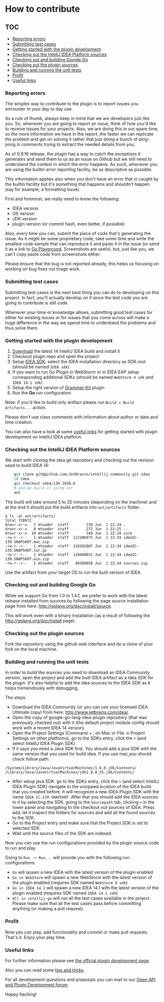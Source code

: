 # How to contribute

## TOC
+ [Reporting errors](#reporting-errors)
+ [Submitting test cases](#submitting-test-cases)
+ [Getting started with the plugin development](#getting-started-with-the-plugin-development)
+ [Checking out the IntellJ IDEA Platform sources](#checking-out-the-intellj-idea-platform-sources)
+ [Checking out and building Google Go](#checking-out-and-building-google-go)
+ [Checking out the plugin sources](#checking-out-the-plugin-sources)
+ [Building and running the unit tests](#building-and-running-the-unit-tests)
+ [Profit](#bugs)
+ [Useful links](#useful-links)

### Reporting errors

The simples way to contribute to the plugin is to report issues you encounter
in your day to day use.

As a rule of thumb, always keep in mind that we are developers just like you. So,
whenever you are going to report an issue, think of how you'd like to receive issues
for your projects. Also, we are doing this in our spare time, so the more information
we have in the report, the faster we can replicate the problem and get on solving it
rather that just doing a bunch of ping-pong in comments trying to extract the needed
details from you.

As of 0.9.16 release, the plugin has a way to catch the exceptions it generates
and send them to us as an issue on Github but we still need to understand the
context in which the error happens. As such, whenever you are using the builtin
error reporting facility, be as descriptive as possible.

This information applies also when you don't have an error that is caught by the
builtin facility but it's something that happens and shouldn't happen (say for
example, a formatting issue).

First and foremost, we really need to know the following:
- IDEA version
- OS version
- JDK version
- plugin version (or commit hash, even better, if possible)

Also, every time you can, submit the piece of code that's generating the issue.
As it might be some proprietary code, take some time and write the smallest code
sample that can reproduce it and paste it in the issue (or send it as a link to
[Go Playground](http://play.golang.org/). Screenshots are useful, but, just like
you, we can't copy paste code from screenshots either.

Please ensure that the bug is not reported already, this helps us focusing on
working on bug fixes not triage work.

### Submitting test cases

Submitting test cases is the next best thing you can do to developing on this
project. In fact, you'll actually develop on it since the test code you are
going to contribute is still code.

Whenever your time or knowledge allows, submitting good test cases for either
for existing issues or for issues that you come across will make a huge difference
in the way we spend time to understand the problems and thus solve them.

### Getting started with the plugin development
1. [Download](http://www.jetbrains.com/idea/download/) the latest 14 IntelliJ IDEA build and install it
1. Checkout plugin repo and open the project
1. Setup [IDEA SDK](http://confluence.jetbrains.net/display/IDEADEV/Getting+Started+with+Plugin+Development#GettingStartedwithPluginDevelopment-anchor2):
select the IDEA installation directory as SDK root (should be named ```IDEA sdk```)
1. If you want to run Go Plugin in WebStorm or in IDEA EAP setup corresponding additional SDKs (should be named  ```WebStorm 9 sdk``` and ```IDEA 14.1 sdk```)
1. Setup the right version of [Grammar-Kit](https://www.dropbox.com/s/tqmj3urcnmt22a2/GrammarKit-14-01-2015.zip?dl=0) plugin
1. Run the **Go** run configuration

Note: if you'd like to build only artifact please run ```Build > Build Artifacts...``` action.

Please don't use class comments with information about author or date and time creation.

You can also have a look at some [useful links](#useful-links) for getting started with
plugin development on IntelliJ IDEA platform.

### Checking out the IntelliJ IDEA Platform sources

We start with cloning the idea git repository and checking out the revision
used to build IDEA 14:

```bash
    git clone git@github.com:JetBrains/intellij-community.git idea
    cd idea
    git checkout idea/139.1038.6
    # and we build it using ant
    ant
```

The build will take around 5 to 20 minutes (depending on the machine) and at the
end it should put the build artifacts into `out/artifacts` folder.

    $ ls -al out/artifacts/
    total 728672
    drwxr-xr-x   7 mtoader  staff        238 Jun  1 22:34 .
    drwxr-xr-x   8 mtoader  staff        272 Jun  1 22:25 ..
    drwxr-xr-x  10 mtoader  staff        340 Jun  1 22:34 core
    -rw-r--r--   1 mtoader  staff  112106975 Jun  1 22:34 ideaIC-139.SNAPSHOT.mac.zip
    -rw-r--r--   1 mtoader  staff  110192607 Jun  1 22:34 ideaIC-139.SNAPSHOT.tar.gz
    -rw-r--r--   1 mtoader  staff  110468031 Jun  1 22:34 ideaIC-139.SNAPSHOT.win.zip
    -rw-r--r--   1 mtoader  staff   40308058 Jun  1 22:34 sources.zip

Use the artifact from your target OS to run the built version of IDEA.

### Checking out and building Google Go

While we support Go from 1.0 to 1.4.1, we prefer to work with the latest release
installed from sources by following the page source installation page from here:
<http://golang.org/doc/install/source>.

This will work even with a binary installation (as a result of following the
<http://golang.org/doc/install> page).

### Checking out the plugin sources

Fork the repository using the github web interface and do a clone of your fork 
on the local machine.

### Building and running the unit tests

In order to build the sources you need to download an IDEA Community version,
open the project and add the built IDEA artifact as a Idea SDK for the plugin.
It's also helpful to add the idea sources to the IDEA SDK as it helps
tremendously with debugging.

The steps:

* Download the IDEA Community (or you can use your licensed IDEA Ultimate copy)
from here: <http://www.jetbrains.com/idea/>.
* Open the copy of google-go-lang-idea-plugin repository (that was previously
checked out) with it (the default project module config should work with a
recent IDEA 14 version).
* Open the Project Settings (Command + ; on Mac or File -> Project Settings on
other platforms), go to the SDKs entry, click the `+` (and select IntelliJ IDEA
Plugin SDK). 
* If it says you need a Java SDK first. You should add a java SDK with the same
version that you used for build idea. If you use mac,you should check follow path:
```
/System/Library/Java/JavaVirtualMachines/1.6.0.jdk/Contents/
/Library/Java/JavaVirtualMachines/jdk1.8.0_25.jdk/Contents/
```
* After setup java SDK. go to the SDKs entry, click the `+` (and select IntelliJ IDEA
Plugin SDK) navigate to the unzipped location of the IDEA build that you
created before. It will recognize a new IDEA Plugin SDK with the name
`IDEA IC-139.SNAPSHOT`. After that you should add the IDEA sources to it by
selecting the SDK, going to the `Sourcepath` tab, clicking `+` in the lower
panel and navigating to the checkout out sources of IDEA. Press add, let it
inspect the folders for sources and add all the found sources to the SDK.
* Go to the Project entry and make sure that the Project SDK is set to selected
SDK.
* Wait until the source files of the SDK are indexed.

Now you can use the run configurations provided by the plugin source code to
run and play.

Going to ``` Run -> Run... ``` will provide you with the following run configurations: 

+ `Go` will spawn a new IDEA with the latest version of the plugin enabled
+ `Go in WebStorm` will spawn a new WebStorm with the latest version of the plugin enabled (requires SDK named ```WebStorm 9 sdk```)
+ `Go in IDEA 14.1` will spawn a new IDEA 14.1 with the latest version of the plugin enabled (requires SDK named ```IDEA 14.1 sdk```)
+ `All in intellij-go` will run all the test cases available in the project. Please make 
sure that all the test cases pass before committing anything (or making a pull request).

### Profit

Now you can play, add functionality and commit or make pull requests.
That's it. Enjoy your play time.

### Useful links

For further information please see [the official plugin development page](http://confluence.jetbrains.net/display/IDEADEV/PluginDevelopment).

Also you can read some [tips and tricks](http://tomaszdziurko.pl/2011/09/developing-plugin-intellij-idea-some-tips-and-links/).

For all development questions and proposals you can mail to our [Open API and Plugin Development forum](https://devnet.jetbrains.com/community/idea/open_api_and_plugin_development).

Happy hacking!
